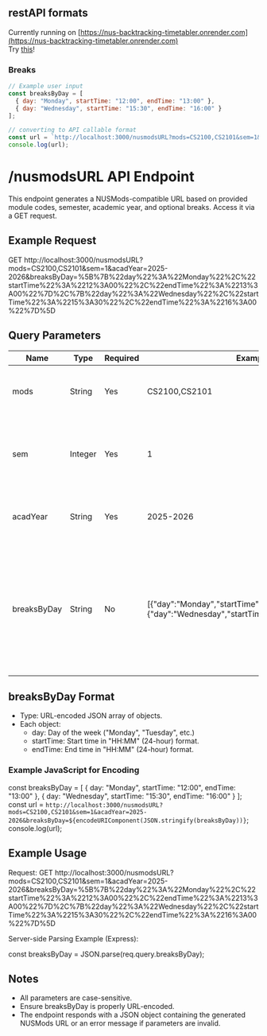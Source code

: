 ## restAPI formats

Currently running on [https://nus-backtracking-timetabler.onrender.com](https://nus-backtracking-timetabler.onrender.com)  
Try [this](https://nus-backtracking-timetabler.onrender.com/nusmodsURL?mods=CS2100,CS2101&sem=1&acadYear=2025-2026&breaksByDay=%5B%7B"day"%3A"Monday"%2C"startTime"%3A"12%3A00"%2C"endTime"%3A"13%3A00"%7D%2C%7B"day"%3A"Wednesday"%2C"startTime"%3A"15%3A30"%2C"endTime"%3A"16%3A00"%7D%5D)!

### Breaks
```js
// Example user input
const breaksByDay = [
  { day: "Monday", startTime: "12:00", endTime: "13:00" },
  { day: "Wednesday", startTime: "15:30", endTime: "16:00" }
];

// converting to API callable format
const url = `http://localhost:3000/nusmodsURL?mods=CS2100,CS2101&sem=1&acadYear=2025-2026&breaksByDay=${encodeURIComponent(JSON.stringify(breaksByDay))}`;
console.log(url);
```

# /nusmodsURL API Endpoint

This endpoint generates a NUSMods-compatible URL based on provided module codes, semester, academic year, and optional breaks. Access it via a GET request.

## Example Request

GET http://localhost:3000/nusmodsURL?mods=CS2100,CS2101&sem=1&acadYear=2025-2026&breaksByDay=%5B%7B%22day%22%3A%22Monday%22%2C%22startTime%22%3A%2212%3A00%22%2C%22endTime%22%3A%2213%3A00%22%7D%2C%7B%22day%22%3A%22Wednesday%22%2C%22startTime%22%3A%2215%3A30%22%2C%22endTime%22%3A%2216%3A00%22%7D%5D

## Query Parameters

| Name          | Type    | Required | Example Value                                      | Description                                                                                 |
|---------------|---------|----------|----------------------------------------------------|---------------------------------------------------------------------------------------------|
| mods          | String  | Yes      | CS2100,CS2101                                      | Comma-separated list of module codes.                                                       |
| sem           | Integer | Yes      | 1                                                  | Semester number (1 for Semester 1, 2 for Semester 2).                                      |
| acadYear      | String  | Yes      | 2025-2026                                          | Academic year in YYYY-YYYY format.                                                          |
| breaksByDay   | String  | No       | [{"day":"Monday","startTime":"12:00","endTime":"13:00"},{"day":"Wednesday","startTime":"15:30","endTime":"16:00"}] | (Optional) JSON array (URL-encoded) of break objects. Each object must have day, startTime, and endTime keys. |

## breaksByDay Format

- Type: URL-encoded JSON array of objects.
- Each object:
  - day: Day of the week ("Monday", "Tuesday", etc.)
  - startTime: Start time in "HH:MM" (24-hour) format.
  - endTime: End time in "HH:MM" (24-hour) format.

### Example JavaScript for Encoding

const breaksByDay = [
  { day: "Monday", startTime: "12:00", endTime: "13:00" },
  { day: "Wednesday", startTime: "15:30", endTime: "16:00" }
];
const url = `http://localhost:3000/nusmodsURL?mods=CS2100,CS2101&sem=1&acadYear=2025-2026&breaksByDay=${encodeURIComponent(JSON.stringify(breaksByDay))}`;
console.log(url);

## Example Usage

Request:
GET http://localhost:3000/nusmodsURL?mods=CS2100,CS2101&sem=1&acadYear=2025-2026&breaksByDay=%5B%7B%22day%22%3A%22Monday%22%2C%22startTime%22%3A%2212%3A00%22%2C%22endTime%22%3A%2213%3A00%22%7D%2C%7B%22day%22%3A%22Wednesday%22%2C%22startTime%22%3A%2215%3A30%22%2C%22endTime%22%3A%2216%3A00%22%7D%5D

Server-side Parsing Example (Express):

const breaksByDay = JSON.parse(req.query.breaksByDay);

## Notes

- All parameters are case-sensitive.
- Ensure breaksByDay is properly URL-encoded.
- The endpoint responds with a JSON object containing the generated NUSMods URL or an error message if parameters are invalid.

